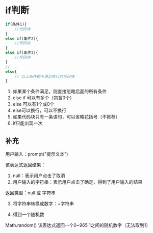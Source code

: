 # if判断

```js
if(条件1){
    //代码块
}
else if(条件2){
    //代码块
}
else if(条件3){
    //代码块
}
//....
else{
    // 以上条件都不满足执行的代码块
}
```

1. 如果某个条件满足，则直接忽略后面的所有条件
2. else if 可以有多个（包含0个）
3. else 可以有1个或0个
4. else可以换行，可以不换行
5. 如果代码块只有一条语句，可以省略花括号（不推荐）
6. if只能出现一次

## 补充

用户输入：prompt("提示文本")

该表达式返回结果：

1. null：表示用户点击了取消
2. 用户输入的字符串：表示用户点击了确定，得到了用户输入的结果

返回类型：null 或 字符串

3. 将字符串转换成数字：+字符串

4. 得到一个随机数

Math.random() 该表达式返回一个0~965
1之间的随机数字（无法取到1）

